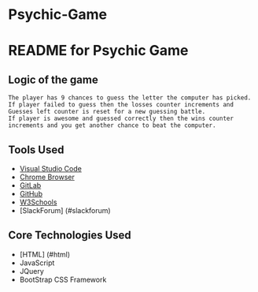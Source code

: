 # Psychic-Game

# README for Psychic Game


## Logic of the game
    The player has 9 chances to guess the letter the computer has picked.
    If player failed to guess then the losses counter increments and Guesses left counter is reset for a new guessing battle.
    If player is awesome and guessed correctly then the wins counter increments and you get another chance to beat the computer.

## Tools Used

- [Visual Studio Code](#vscode)
- [Chrome Browser](#chrome)
- [GitLab](#gitlab)
- [GitHub](#github)
- [W3Schools](#w3schools)
- [SlackForum] (#slackforum)


## Core Technologies Used
 - [HTML] (#html)
 - JavaScript
 - JQuery
 - BootStrap CSS Framework



